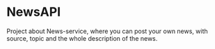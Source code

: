 # NewsAPI
Project about News-service, where you can post your own news, with source, topic and the whole description of the news. 

